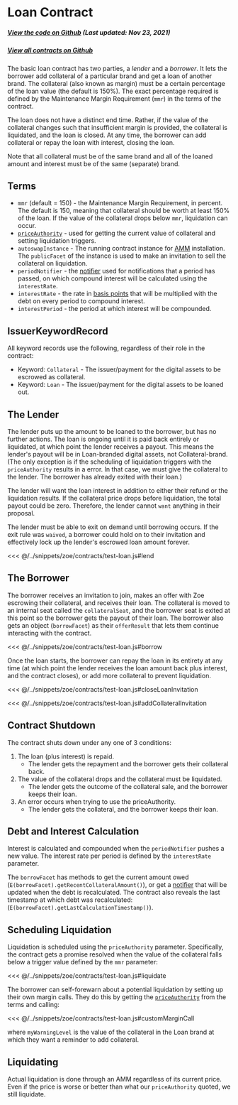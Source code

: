 # Loan Contract

<Zoe-Version/>

##### [View the code on Github](https://github.com/Agoric/agoric-sdk/blob/4e0aece631d8310c7ab8ef3f46fad8981f64d208/packages/zoe/src/contracts/loan/index.js) (Last updated: Nov 23, 2021)
##### [View all contracts on Github](https://github.com/Agoric/agoric-sdk/tree/master/packages/zoe/src/contracts)

The basic loan contract has two parties, a *lender* and a *borrower*.
It lets the borrower add collateral of a particular brand and get a
loan of another brand. The collateral (also known as margin) must be a
certain percentage of the loan value (the default is 150%). The exact
percentage required is defined by the Maintenance Margin Requirement
(`mmr`) in the terms of the contract.

The loan does not have a distinct end time. Rather, if the
value of the collateral changes such that insufficient margin is
provided, the collateral is liquidated, and the loan is closed. At any
time, the borrower can add collateral or repay the loan with interest,
closing the loan.

Note that all collateral must be of the same brand and all of the
loaned amount and interest must be of the same (separate) brand.

## Terms
* `mmr` (default = 150) - the Maintenance Margin Requirement, in
   percent. The default is 150, meaning that collateral should be
   worth at least 150% of the loan. If the value of the collateral
   drops below `mmr`, liquidation can occur.
* [`priceAuthority`](/guides/zoe/price-authority) - used for getting the current value of
   collateral and setting liquidation triggers.
* `autoswapInstance` - The running contract instance for
   [AMM](./constantProductAMM) installation. The `publicFacet`
   of the instance is used to make an invitation to sell the
   collateral on liquidation.
* `periodNotifier` - the [notifier](/guides/js-programming/notifiers) used for notifications
   that a period has passed, on which compound interest will be
   calculated using the `interestRate`.
* `interestRate` - the rate in [basis points](https://www.investopedia.com/terms/b/basispoint.asp) that will be multiplied
   with the debt on every period to compound interest.
* `interestPeriod` - the period at which interest will be compounded.

## IssuerKeywordRecord

All keyword records use the following, regardless of their role in
the contract:

* Keyword: `Collateral` - The issuer/payment for the digital assets to be
   escrowed as collateral.
* Keyword: `Loan` - The issuer/payment for the digital assets to be loaned
   out.

## The Lender

The lender puts up the amount to be loaned to the borrower, but has no
further actions. The loan is ongoing until it is paid back entirely or
liquidated, at which point the lender receives a payout. This means
the lender's payout will be in Loan-branded digital assets,
not Collateral-brand. (The only exception is if the scheduling
of liquidation triggers with the `priceAuthority` results in a error. In
that case, we must give the collateral to the lender.
The borrower has already exited with their loan.)

The lender will want the loan interest in addition to either their refund
or the liquidation results. If the collateral price drops
before liquidation, the total payout could be zero.
Therefore, the lender cannot `want` anything in their proposal.

The lender must be able to exit on demand until borrowing occurs. If
the exit rule was `waived`, a borrower could hold on to their
invitation and effectively lock up the lender's escrowed loan amount
forever.

<<< @/../snippets/zoe/contracts/test-loan.js#lend

## The Borrower

The borrower receives an invitation to join, makes an offer with Zoe
escrowing their collateral, and receives their loan. The collateral is
moved to an internal seat called the `collateralSeat`, and the borrower seat
is exited at this point so the borrower gets the payout of their loan.
The borrower also gets an object (`borrowFacet`) as their `offerResult` that
lets them continue interacting with the contract.

<<< @/../snippets/zoe/contracts/test-loan.js#borrow

Once the loan starts, the borrower can repay the loan in its
entirety at any time (at which point the lender receives the loan amount back plus
interest, and the contract closes), or add more collateral to prevent
liquidation.

<<< @/../snippets/zoe/contracts/test-loan.js#closeLoanInvitation

<<< @/../snippets/zoe/contracts/test-loan.js#addCollateralInvitation

## Contract Shutdown

The contract shuts down under any one of 3 conditions:
1. The loan (plus interest) is repaid.
   * The lender gets the repayment and the borrower gets
    their collateral back.
2. The value of the collateral drops and the collateral must be
   liquidated.
   * The lender gets the outcome of the collateral sale, and the borrower keeps their loan.
3. An error occurs when trying to use the priceAuthority.
   * The lender gets the collateral, and the borrower keeps their loan.

## Debt and Interest Calculation

Interest is calculated and compounded when the
`periodNotifier` pushes a new value. The interest rate per period
is defined by the `interestRate` parameter.

The `borrowFacet` has methods to get the current amount owed
(`E(borrowFacet).getRecentCollateralAmount()`), or get a
[notifier](/guides/js-programming/notifiers) that will be updated when the debt
is recalculated. The contract also reveals the last timestamp at which debt was
recalculated: (`E(borrowFacet).getLastCalculationTimestamp()`).

## Scheduling Liquidation

Liquidation is scheduled using the `priceAuthority` parameter.
Specifically, the contract gets a promise resolved when the value of the
collateral falls below a trigger value defined by the `mmr` parameter:

<<< @/../snippets/zoe/contracts/test-loan.js#liquidate

The borrower can self-forewarn about a potential liquidation by setting up their own margin calls.
They do this by getting the [`priceAuthority`](/guides/zoe/price-authority) from the terms and calling:

<<< @/../snippets/zoe/contracts/test-loan.js#customMarginCall

where `myWarningLevel` is the value of the collateral in the Loan brand at which they
want a reminder to add collateral.

## Liquidating

Actual liquidation is done through an AMM
regardless of its current price.
Even if the price is worse or better than what our `priceAuthority`
quoted, we still liquidate.
